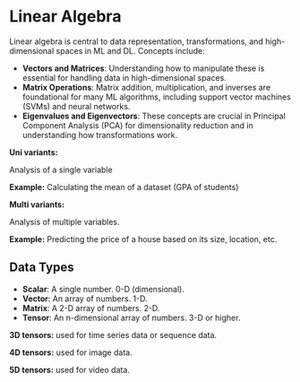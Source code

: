 # Linear Algebra

Linear algebra is central to data representation, transformations, and high-dimensional spaces in ML and DL. Concepts include:

- **Vectors and Matrices**: Understanding how to manipulate these is essential for handling data in high-dimensional spaces.
- **Matrix Operations**: Matrix addition, multiplication, and inverses are foundational for many ML algorithms, including support vector machines (SVMs) and neural networks.
- **Eigenvalues and Eigenvectors**: These concepts are crucial in Principal Component Analysis (PCA) for dimensionality reduction and in understanding how transformations work.

**Uni variants:**

Analysis of a single variable

**Example:** Calculating the mean of a dataset (GPA of students)

**Multi variants:**

Analysis of multiple variables.

**Example:** Predicting the price of a house based on its size, location, etc.

## Data Types

- **Scalar**: A single number. 0-D (dimensional).
- **Vector**: An array of numbers. 1-D.
- **Matrix**: A 2-D array of numbers. 2-D.
- **Tensor**: An n-dimensional array of numbers. 3-D or higher.

**3D tensors:** used for time series data or sequence data.

**4D tensors:** used for image data.

**5D tensors:** used for video data.
